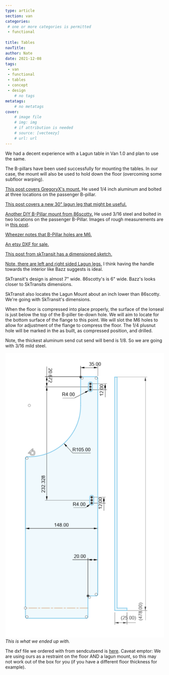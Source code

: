 ```yaml
---
type: article
section: van
categories: 
 # one or more categories is permitted
 - functional

title: Tables
navTitle: 
author: Nate
date: 2021-12-08
tags:
 - van
 - functional
 - tables
 - concept
 - design
	# no tags
metatags:
	# no metatags
cover: 
	# image file
	# img: img
	# if attribution is needed
	# source: [vecteezy]
	# url: url
---
```

We had a decent experience with a Lagun table in Van 1.0 and plan to use the same.

The B-pillars have been used successfully for mounting the tables.  In our case, the mount will also be used to hold down the floor (overcoming some subfloor warping).

[This post covers GregoryX's mount.](https://www.fordtransitusaforum.com/threads/lagun-mount-plate.85568/)  He used 1/4 inch aluminum and bolted at three locations on the passenger B-pillar.

[This post covers a new 30" lagun leg that might be useful.](https://www.fordtransitusaforum.com/threads/lagun-now-selling-a-30-table-leg.75296/)

[Another DIY B-Pillar mount from 86scotty.](https://www.fordtransitusaforum.com/threads/swivel-table-on-passenger-b-pillar.58073/)  He used 3/16 steel and bolted in two locations on the passenger B-Pillar.  Images of rough measurements are in [this post](https://www.fordtransitusaforum.com/threads/swivel-table-on-passenger-b-pillar.58073/post-805802).

[Wheezer notes that B-Pillar holes are M6.](https://www.fordtransitusaforum.com/threads/swivel-table-on-passenger-b-pillar.58073/post-816130)

[An etsy DXF for sale.](https://www.etsy.com/in-en/listing/923750395/lagun-table-mount-template-pdf-dxf-with)

[This post from skTransit has a dimensioned sketch.](https://www.fordtransitusaforum.com/threads/swivel-table-on-passenger-b-pillar.58073/post-1138234)

[Note, there are left and right sided Lagun legs.](https://www.fordtransitusaforum.com/threads/swivel-table-on-passenger-b-pillar.58073/post-1138708)  I think having the handle towards the interior like Bazz suggests is ideal.

SkTransit's design is almost 7" wide.  86scotty's is 6" wide.  Bazz's looks closer to SkTransits dimensions.

SkTransit also locates the Lagun Mount about an inch lower than 86scotty.  We're going with SkTransit's dimensions.

When the floor is compressed into place properly, the surface of the lonseal is just below the top of the B-piller tie-down hole.  We will aim to locate for the bottom surface of the flange to this point.  We will slot the M6 holes to allow for adjustment of the flange to compress the floor.  The 1/4 plusnut hole will be marked in the as built, as compressed position, and drilled.

Note, the thickest aluminum send cut send will bend is 1/8.  So we are going with 3/16 mild steel.

![drawing](b-pillar-mount-dimensions.png)
_This is what we ended up with._

The dxf file we ordered with from sendcutsend is [here](b-pillar-mount-order-drawing.dxf).  Caveat emptor: We are using ours as a restraint on the floor AND a lagun mount, so this may not work out of the box for you (if you have a different floor thickness for example).

